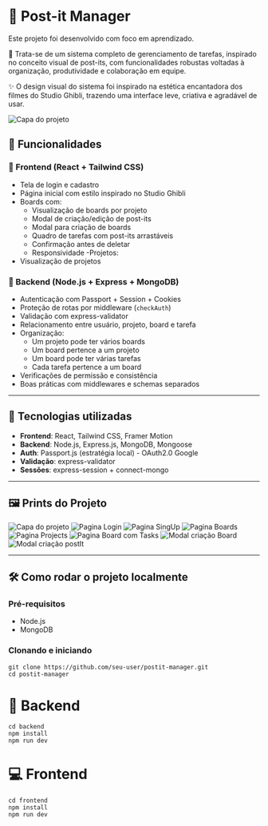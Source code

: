 # 📌 Post-it Manager

Este projeto foi desenvolvido com foco em aprendizado.

🎯 Trata-se de um sistema completo de gerenciamento de tarefas, inspirado no conceito visual de post-its, com funcionalidades robustas voltadas à organização, produtividade e colaboração em equipe.

✨ O design visual do sistema foi inspirado na estética encantadora dos filmes do Studio Ghibli, trazendo uma interface leve, criativa e agradável de usar.

![Capa do projeto](./printsProject/home.png)

## 🚀 Funcionalidades

### 🎨 Frontend (React + Tailwind CSS)
- Tela de login e cadastro
- Página inicial com estilo inspirado no Studio Ghibli
- Boards com:
  - Visualização de boards por projeto
  - Modal de criação/edição de post-its
  - Modal para criação de boards
  - Quadro de tarefas com post-its arrastáveis
  - Confirmação antes de deletar
  - Responsividade
-Projetos:
 - Visualização de projetos

### 🧠 Backend (Node.js + Express + MongoDB)
- Autenticação com Passport + Session + Cookies
- Proteção de rotas por middleware (`checkAuth`)
- Validação com express-validator
- Relacionamento entre usuário, projeto, board e tarefa
- Organização:
  - Um projeto pode ter vários boards
  - Um board pertence a um projeto
  - Um board pode ter várias tarefas
  - Cada tarefa pertence a um board
- Verificações de permissão e consistência
- Boas práticas com middlewares e schemas separados

---

## 🧪 Tecnologias utilizadas

- **Frontend**: React, Tailwind CSS, Framer Motion
- **Backend**: Node.js, Express.js, MongoDB, Mongoose
- **Auth**: Passport.js (estratégia local) - OAuth2.0 Google
- **Validação**: express-validator
- **Sessões**: express-session + connect-mongo

---

## 🖼 Prints do Projeto

![Capa do projeto](./printsProject/home.png)
![Pagina Login](./printsProject/login.png)
![Pagina SingUp](./printsProject/singUp.png)
![Pagina Boards](./printsProject/Boards.png)
![Pagina Projects](./printsProject/projects.png)
![Pagina Board com Tasks](./printsProject/board.png)
![Modal criação Board](./printsProject/modalboard.png)
![Modal criação postIt](./printsProject/modalPostIt.png)

---

## 🛠 Como rodar o projeto localmente

### Pré-requisitos

- Node.js
- MongoDB

### Clonando e iniciando

```
git clone https://github.com/seu-user/postit-manager.git
cd postit-manager
```

# 🔧 Backend

```
cd backend
npm install
npm run dev
```

# 💻 Frontend

```
cd frontend
npm install
npm run dev
```

